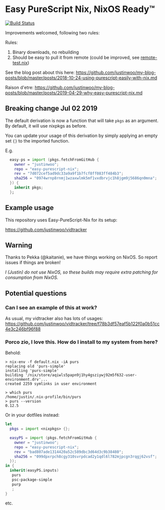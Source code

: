 # Easy PureScript Nix, NixOS Ready™

[![Build Status](https://travis-ci.com/justinwoo/easy-purescript-nix.svg?branch=master)](https://travis-ci.com/justinwoo/easy-purescript-nix)

Improvements welcomed, following two rules:

Rules:

1. Binary downloads, no rebuilding
2. Should be easy to pull it from remote (could be improved, see [remote-test.nix](./remote-test.nix))

See the blog post about this here: <https://github.com/justinwoo/my-blog-posts/blob/master/posts/2018-10-24-using-purescript-easily-with-nix.md>

Raison d'etre: <https://github.com/justinwoo/my-blog-posts/blob/master/posts/2019-04-29-why-easy-purescript-nix.md>

## Breaking change Jul 02 2019

The default derivation is now a function that will take `pkgs` as an argument. By default, it will use nixpkgs as before.

You can update your usage of this derivation by simply applying an empty set `{}` to the imported function.

E.g.

```nix
  easy-ps = import (pkgs.fetchFromGitHub {
    owner = "justinwoo";
    repo = "easy-purescript-nix";
    rev = "7d072cef5ad9dc33a9a9f1b7fcf8ff083ff484b3";
    sha256 = "0974wrnp8rnmj1wzaxwlmk5mf1vxdbrvjc1h8jgm9j5686qn0mna";
  }) {
    inherit pkgs;
  };
```

## Example usage

This repository uses Easy-PureScript-Nix for its setup:

<https://github.com/justinwoo/vidtracker>

## Warning

Thanks to Pekka (@kaitanie), we have things working on NixOS. So report issues if things are broken!

*I (Justin) do not use NixOS, so these builds may require extra patching for consumption from NixOS.*

## Potential questions

### Can I see an example of this at work?

As usual, my vidtracker also has lots of usages: <https://github.com/justinwoo/vidtracker/tree/f78b3df57eaf5b122f0a0b51cc4e3c246bf96f88>

### Porco zio, I love this. How do I install to my system from here?

Behold:

```
> nix-env -f default.nix -iA purs
replacing old 'purs-simple'
installing 'purs-simple'
building '/nix/store/aqiwls5papn9j1hy4gsziywj92m5f632-user-environment.drv'...
created 2259 symlinks in user environment

> which purs
/home/justin/.nix-profile/bin/purs
> purs --version
0.12.5
```

Or in your dotfiles instead:

```nix
let
  pkgs = import <nixpkgs> {};

  easyPS = import (pkgs.fetchFromGitHub {
    owner = "justinwoo";
    repo = "easy-purescript-nix";
    rev = "bad807ade1314420a52c589dbc3d64d3c9b38480";
    sha256 = "099dpxrpch8cgy310svrpdcad2y1qdl6l782mjpcgn3rqgj62vsf";
  });
in {
  inherit(easyPS.inputs)
   purs
   psc-package-simple
   purp
   ;
}
```

etc.
